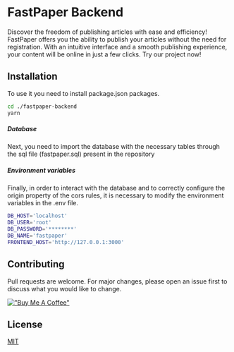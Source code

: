 # FastPaper Backend

Discover the freedom of publishing articles with ease and efficiency! FastPaper offers you the ability to publish your articles without the need for registration. With an intuitive interface and a smooth publishing experience, your content will be online in just a few clicks. Try our project now!

## Installation

To use it you need to install package.json packages.

```bash
cd ./fastpaper-backend
yarn
```

##### Database
Next, you need to import the database with the necessary tables through the sql file (fastpaper.sql) present in the repository

##### Environment variables
Finally, in order to interact with the database and to correctly configure the origin property of the cors rules, it is necessary to modify the environment variables in the .env file.

```bash
DB_HOST='localhost'
DB_USER='root'
DB_PASSWORD='********'
DB_NAME='fastpaper'
FRONTEND_HOST='http://127.0.0.1:3000'
```

## Contributing
Pull requests are welcome. For major changes, please open an issue first to discuss what you would like to change.

[!["Buy Me A Coffee"](https://www.buymeacoffee.com/assets/img/custom_images/orange_img.png)](https://www.buymeacoffee.com/alfredobaratta)

## License
[MIT](https://choosealicense.com/licenses/mit/)
